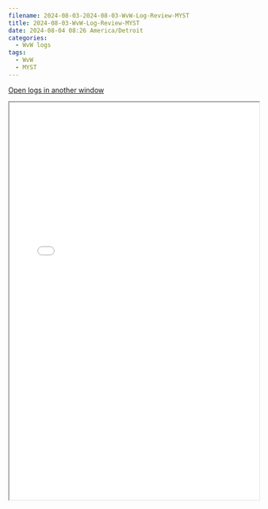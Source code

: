 ```yaml
---
filename: 2024-08-03-2024-08-03-WvW-Log-Review-MYST
title: 2024-08-03-WvW-Log-Review-MYST
date: 2024-08-04 08:26 America/Detroit
categories:
  - WvW logs
tags:
  - WvW
  - MYST
---
```

 <a href="/assets/wvwlogs/reports20240803_MYST.html#20240804-WvW-Log-Review" target="_blank">Open logs in another window</a>

<iframe src="/assets/wvwlogs/reports20240803_MYST.html#20240804-WvW-Log-Review" width="100%" height="800" style="display:block; margin: 0 auto;"> </iframe>